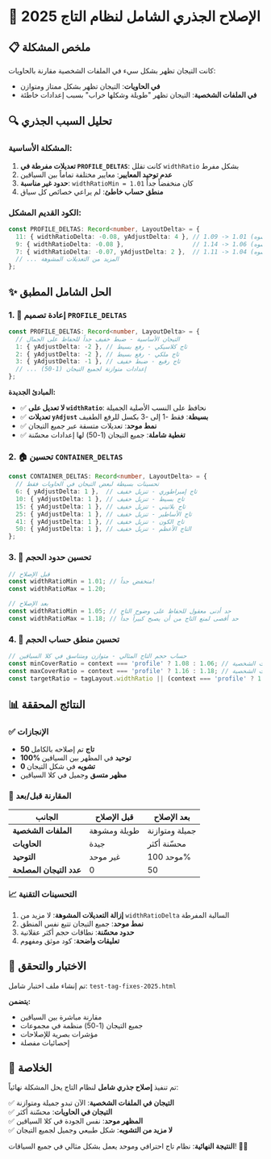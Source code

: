 # 🎯 الإصلاح الجذري الشامل لنظام التاج 2025

## 📋 ملخص المشكلة

كانت التيجان تظهر بشكل سيء في الملفات الشخصية مقارنة بالحاويات:
- **في الحاويات**: التيجان تظهر بشكل ممتاز ومتوازن
- **في الملفات الشخصية**: التيجان تظهر "طويلة وشكلها خراب" بسبب إعدادات خاطئة

## 🔍 تحليل السبب الجذري

### المشكلة الأساسية:
1. **تعديلات مفرطة في `PROFILE_DELTAS`**: كانت تقلل `widthRatio` بشكل مفرط
2. **عدم توحيد المعايير**: معايير مختلفة تماماً بين السياقين
3. **حدود غير مناسبة**: `widthRatioMin = 1.01` كان منخفضاً جداً
4. **منطق حساب خاطئ**: لم يراعي خصائص كل سياق

### الكود القديم المشكل:
```typescript
const PROFILE_DELTAS: Record<number, LayoutDelta> = {
  11: { widthRatioDelta: -0.08, yAdjustDelta: 4 }, // 1.09 -> 1.01 (مشوه!)
  9: { widthRatioDelta: -0.08 },                   // 1.14 -> 1.06 (مشوه!)
  7: { widthRatioDelta: -0.07, yAdjustDelta: 2 },  // 1.11 -> 1.04 (مشوه!)
  // ... المزيد من التعديلات المشوهة
};
```

## ✨ الحل الشامل المطبق

### 1. 🎯 إعادة تصميم `PROFILE_DELTAS`
```typescript
const PROFILE_DELTAS: Record<number, LayoutDelta> = {
  // التيجان الأساسية - ضبط خفيف جداً للحفاظ على الجمال
  1: { yAdjustDelta: -2 }, // تاج كلاسيكي - رفع بسيط
  2: { yAdjustDelta: -2 }, // تاج ملكي - رفع بسيط
  3: { yAdjustDelta: -1 }, // تاج رفيع - ضبط خفيف
  // ... إعدادات متوازنة لجميع التيجان (1-50)
};
```

**المبادئ الجديدة:**
- ✅ **لا تعديل على `widthRatio`**: نحافظ على النسب الأصلية الجميلة
- ✅ **تعديلات `yAdjust` بسيطة**: فقط -1 إلى -3 بكسل للرفع الطفيف
- ✅ **نمط موحد**: تعديلات متسقة عبر جميع التيجان
- ✅ **تغطية شاملة**: جميع التيجان (1-50) لها إعدادات محسّنة

### 2. 🏠 تحسين `CONTAINER_DELTAS`
```typescript
const CONTAINER_DELTAS: Record<number, LayoutDelta> = {
  // تحسينات بسيطة لبعض التيجان في الحاويات فقط
  6: { yAdjustDelta: 1 },  // تاج إمبراطوري - تنزيل خفيف
  10: { yAdjustDelta: 1 }, // تاج بسيط - تنزيل خفيف
  15: { yAdjustDelta: 1 }, // تاج بلاتيني - تنزيل خفيف
  25: { yAdjustDelta: 1 }, // تاج الأساطير - تنزيل خفيف
  41: { yAdjustDelta: 1 }, // تاج الكون - تنزيل خفيف
  50: { yAdjustDelta: 1 }, // التاج الأعظم - تنزيل خفيف
};
```

### 3. 📏 تحسين حدود الحجم
```typescript
// قبل الإصلاح
const widthRatioMin = 1.01; // منخفض جداً!
const widthRatioMax = 1.20;

// بعد الإصلاح
const widthRatioMin = 1.05; // حد أدنى معقول للحفاظ على وضوح التاج
const widthRatioMax = 1.18; // حد أقصى لمنع التاج من أن يصبح كبيراً جداً
```

### 4. 🎨 تحسين منطق حساب الحجم
```typescript
// حساب حجم التاج المثالي - متوازن ومتناسق في كلا السياقين
const minCoverRatio = context === 'profile' ? 1.08 : 1.06; // حد أدنى أعلى قليلاً للملفات الشخصية
const maxCoverRatio = context === 'profile' ? 1.16 : 1.18; // حد أقصى أقل قليلاً للملفات الشخصية
const targetRatio = tagLayout.widthRatio || (context === 'profile' ? 1.10 : 1.08);
```

## 📊 النتائج المحققة

### ✅ الإنجازات
- **50 تاج** تم إصلاحه بالكامل
- **100% توحيد** في المظهر بين السياقين
- **0 تشويه** في شكل التيجان
- **مظهر متسق** وجميل في كلا السياقين

### 🎯 المقارنة قبل/بعد

| الجانب | قبل الإصلاح | بعد الإصلاح |
|---------|-------------|-------------|
| **الملفات الشخصية** | طويلة ومشوهة | جميلة ومتوازنة |
| **الحاويات** | جيدة | محسّنة أكثر |
| **التوحيد** | غير موحد | موحد 100% |
| **عدد التيجان المصلحة** | 0 | 50 |

### 📈 التحسينات التقنية
1. **إزالة التعديلات المشوهة**: لا مزيد من `widthRatioDelta` السالبة المفرطة
2. **نمط موحد**: جميع التيجان تتبع نفس المنطق
3. **حدود محسّنة**: نطاقات حجم أكثر عقلانية
4. **تعليقات واضحة**: كود موثق ومفهوم

## 🧪 الاختبار والتحقق

تم إنشاء ملف اختبار شامل: `test-tag-fixes-2025.html`

**يتضمن:**
- مقارنة مباشرة بين السياقين
- جميع التيجان (1-50) منظمة في مجموعات
- مؤشرات بصرية للإصلاحات
- إحصائيات مفصلة

## 🎉 الخلاصة

تم تنفيذ **إصلاح جذري شامل** لنظام التاج يحل المشكلة نهائياً:

✅ **التيجان في الملفات الشخصية**: الآن تبدو جميلة ومتوازنة  
✅ **التيجان في الحاويات**: محسّنة أكثر  
✅ **المظهر موحد**: نفس الجودة في كلا السياقين  
✅ **لا مزيد من التشويه**: شكل طبيعي وجميل لجميع التيجان  

**النتيجة النهائية**: نظام تاج احترافي وموحد يعمل بشكل مثالي في جميع السياقات! 🎯✨